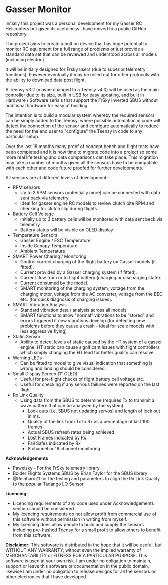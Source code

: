 # Gasser Monitor

Initially this project was a personal development for my Gasser RC Helicopters but given its usefulness I have moved to a public GitHub repository. 

The project aims to create a bolt on device that has huge potential to monitor RC equipment for a full range of problems or just provide a standard data set that can be reviewed and understood across all models (including electric)

It will be initially designed for Frsky users (due to superior telemetry functions), however eventually it may be rolled out for other protocols with the ability to download data post flight.

A Teensy v3.2 (maybe changed to a Teensy v4.0) will be used as the main controller due to its size, built in USB for easy updating, and built in Hardware / Software serials that support the FrSky inverted SBUS without additional hardware for easy of building.

The intention is to build a modular system whereby the required sensors can be simply added to the Teensy, where possible automation in code will detect the connection of the sensor and configure automatically to reduce the need for the end user to "configure" the Teensy in code to any particular setup.

Over the last 18 months many proof of concept bench and flight tests have been completed and it is now time to migrate code into a project so some more real life testing and data comparisons can take place. This migration may take a number of months given all the sensors have to be compatible with each other and code future proofed for further developments.

All sensors are at different levels of development:-

* RPM sensors
  * Up to 2 RPM sensors (potentially more) can be connected with data sent back via telemetry
  * Ideal for gasser engine RC models to review clutch bite RPM and checking for clutch slip during flights 
* Battery Cell Voltage
  * Initially up to 3 battery cells will be monitored with data sent beck via telemetry
  * Battery status will be visible on OLED display
* Temperature Sensors
  * Gasser Engine / ESC Temperature
  * Inside Canopy Temperature
  * Ambient Temperature
* SMART Power Charing / Monitoring
  * Control correct charging of the flight battery on Gasser models (if fitted).
  * Current provided by a Gasser charging system (if fitted).
  * Current flow from or to flight battery (charging or discharging state).
  * Current consumed by the model.
  * SMART monitoring of the charging system, voltage from the charging motor, voltage from the AC converter, voltage from the BEC etc. (for quick diagnosis of charging issues).
* SMART Vibration Analysis
  * Standard vibration data / analysis across all models
  * SMART functions to allow "normal" vibrations to be "stored" and errors triggered if new vibrations develop (for detecting new problems before they cause a crash - ideal for scale models with less aggressive flying)
* Static Sensor
  * Ability to detect levels of static caused by the HT system of a gasser engine, HT static can cause significant issues with flight controllers which simply changing the HT lead for better quality can resolve.
* Warning LEDs
  * Can be fitted to model to give visual indication that something is wrong and landing should be considered.
* Small Display Screen (1" OLED)
  * Useful for pre-flight checks of flight battery cell voltage etc.
  * Useful for checking if any serious failures were reported on the last flight
* Rx Link Quality
  * Using data from the SBUS to determine (requires Tx to transmit a wave pattern that can be analysed by the system)
    * Lock outs (i.e. SBUS not updating servos) and length of lock out in ms.
    * Quality of the link from Tx to Rx as a percentage of last 100 frames
    * Actual SBUS refresh rates being achieved
    * Lost Frames indicated by Rx
    * Fail Safes indicated by Rx
    * 8 channel or 16 channel monitoring
 
**Acknowledgements**
* Pawelsky - For the FrSky telemetry library
* Bolder Flights Systems SBUS by Brian Taylor for the SBUS library
* @ReinhardZ1 for the testing and parameters to align the Rx Link Quality to the popular Tadango LQ Sensor

**Licencing:** 
* Licencing requirements of any code used under Acknowledgements section should be considered
* My licencing requirements do not allow profit from commercial use of this software without permission in writing from myself.
* My licencing does allow people to build and supply the sensors including pre-flashed Teensy for a small profit to allow others to benefit from this software.

**Disclaimer:** This software is distributed in the hope that it will be useful, but WITHOUT ANY WARRANTY; without even the implied warranty of MERCHANTABILITY or FITNESS FOR A PARTICULAR PURPOSE. This software is used at your own risk. I am under no obligation to maintain, support or leave this software or documentation in the public domain, likewise I am under no obligation to release designs for all the sensors or other electronics that I have developed.
